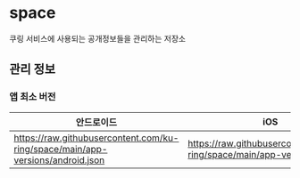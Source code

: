 # space
쿠링 서비스에 사용되는 공개정보들을 관리하는 저장소

## 관리 정보

### 앱 최소 버전

| 안드로이드 | iOS |
| --- | --- |
| https://raw.githubusercontent.com/ku-ring/space/main/app-versions/android.json | https://raw.githubusercontent.com/ku-ring/space/main/app-versions/ios.json |
